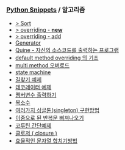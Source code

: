 ### [Python Snippets](../README.md) / 알고리즘
- [> Sort](Sort/README.md)
- [> overriding - __new__ ](overriding%20-%20__new__%20/README.md)
- [> overriding - add ](overriding%20-%20add%20/README.md)
- [Generator](Generator.md)
- [Quine - 자신의 소스코드를 출력하는 프로그램](Quine%20-%20자신의%20소스코드를%20출력하는%20프로그램.md)
- [default method overriding 의 기초](default%20method%20overriding%20의%20기초.md)
- [multi method 오버로드](multi%20method%20오버로드.md)
- [state machine](state%20machine.md)
- [길찾기 예제](길찾기%20예제.md)
- [데코레이터 예제](데코레이터%20예제.md)
- [멤버변수 출력하기](멤버변수%20출력하기.md)
- [복소수](복소수.md)
- [여러가지 싱글톤(singleton) 구현방법](여러가지%20싱글톤(singleton)%20구현방법.md)
- [이중으로 된 반복문 삐져나오기](이중으로%20된%20반복문%20삐져나오기.md)
- [코루틴 간단예제](코루틴%20간단예제.md)
- [클로저 ( closure )](클로저%20(%20closure%20).md)
- [효율적인 문자열 합치기방법](효율적인%20문자열%20합치기방법.md)
